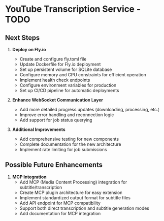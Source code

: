 # YouTube Transcription Service - TODO

## Next Steps

1. **Deploy on Fly.io**
   - Create and configure fly.toml file
   - Update Dockerfile for Fly.io deployment
   - Set up persistent volume for SQLite database
   - Configure memory and CPU constraints for efficient operation
   - Implement health check endpoints
   - Configure environment variables for production
   - Set up CI/CD pipeline for automatic deployments

2. **Enhance WebSocket Communication Layer**
   - Add more detailed progress updates (downloading, processing, etc.)
   - Improve error handling and reconnection logic
   - Add support for job status querying

3. **Additional Improvements**
   - Add comprehensive testing for new components
   - Complete documentation for the new architecture
   - Implement rate limiting for job submissions

## Possible Future Enhancements

1. **MCP Integration**
   - Add MCP (Media Content Processing) integration for subtitle/transcription
   - Create MCP plugin architecture for easy extension
   - Implement standardized output format for subtitle files
   - Add API endpoint for MCP compatibility
   - Support both direct transcription and subtitle generation modes
   - Add documentation for MCP integration